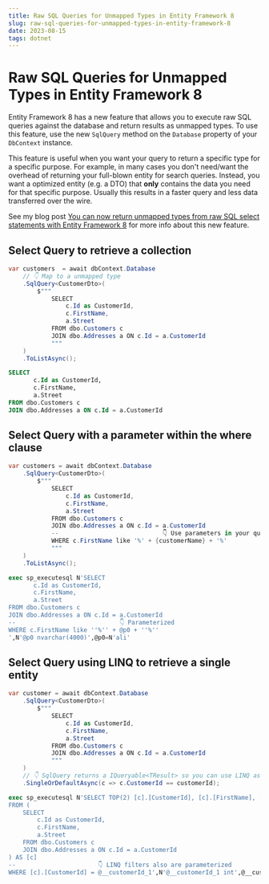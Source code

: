 ```yaml
---
title: Raw SQL Queries for Unmapped Types in Entity Framework 8
slug: raw-sql-queries-for-unmapped-types-in-entity-framework-8
date: 2023-08-15
tags: dotnet
---
```


# Raw SQL Queries for Unmapped Types in Entity Framework 8

Entity Framework 8 has a new feature that allows you to execute raw SQL queries against the database and return results as unmapped types.
To use this feature, use the new `SqlQuery` method on the `Database` property of your `DbContext` instance.

This feature is useful when you want your query to return a specific type for a specific purpose.
For example, in many cases you don't need/want the overhead of returning your full-blown entity for search queries.
Instead, you want a optimized entity (e.g. a DTO) that **only** contains the data you need for that specific purpose.
Usually this results in a faster query and less data transferred over the wire.

See my blog post [You can now return unmapped types from raw SQL select statements with Entity Framework 8](../../blog/you-can-now-return-unmapped-types-from-raw-sql-select-statements-with-entity-framework-8/index.md) for more info about this new feature.

## Select Query to retrieve a collection

```csharp
var customers  = await dbContext.Database
    // 👇 Map to a unmapped type
    .SqlQuery<CustomerDto>(
        $"""
            SELECT
                c.Id as CustomerId,
                c.FirstName,
                a.Street
            FROM dbo.Customers c
            JOIN dbo.Addresses a ON c.Id = a.CustomerId
            """
    )
    .ToListAsync();
```

```sql
SELECT
       c.Id as CustomerId,
       c.FirstName,
       a.Street
FROM dbo.Customers c
JOIN dbo.Addresses a ON c.Id = a.CustomerId
```

## Select Query with a parameter within the where clause

```csharp
var customers = await dbContext.Database
    .SqlQuery<CustomerDto>(
        $"""
            SELECT
                c.Id as CustomerId,
                c.FirstName,
                a.Street
            FROM dbo.Customers c
            JOIN dbo.Addresses a ON c.Id = a.CustomerId
            --                             👇 Use parameters in your query
            WHERE c.FirstName like '%' + {customerName} + '%'
            """
    )
    .ToListAsync();
```

```sql
exec sp_executesql N'SELECT
       c.Id as CustomerId,
       c.FirstName,
       a.Street
FROM dbo.Customers c
JOIN dbo.Addresses a ON c.Id = a.CustomerId
--                             👇 Parameterized
WHERE c.FirstName like ''%'' + @p0 + ''%''
',N'@p0 nvarchar(4000)',@p0=N'ali'
```

## Select Query using LINQ to retrieve a single entity

```csharp
var customer = await dbContext.Database
    .SqlQuery<CustomerDto>(
        $"""
            SELECT
                c.Id as CustomerId,
                c.FirstName,
                a.Street
            FROM dbo.Customers c
            JOIN dbo.Addresses a ON c.Id = a.CustomerId
            """
    )
    // 👇 SqlQuery returns a IQueryable<TResult> so you can use LINQ as well
    .SingleOrDefaultAsync(c => c.CustomerId == customerId);
```

```sql
exec sp_executesql N'SELECT TOP(2) [c].[CustomerId], [c].[FirstName], [c].[Street]
FROM (
    SELECT
        c.Id as CustomerId,
        c.FirstName,
        a.Street
    FROM dbo.Customers c
    JOIN dbo.Addresses a ON c.Id = a.CustomerId
) AS [c]
--                       👇 LINQ filters also are parameterized
WHERE [c].[CustomerId] = @__customerId_1',N'@__customerId_1 int',@__customerId_1=1
```
